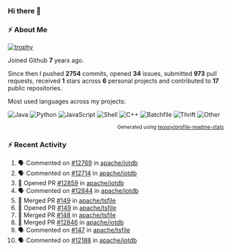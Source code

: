 ### Hi there 👋

### :zap: About Me

[![trophy](https://github-profile-trophy.vercel.app/?username=HTHou&theme=onedark)](https://github.com/ryo-ma/github-profile-trophy)
   
Joined Github **7** years ago.

Since then I pushed **2754** commits, opened **34** issues, submitted **973** pull requests, received **1** stars across **6** personal projects and contributed to **17** public repositories.

Most used languages across my projects:

![Java](https://img.shields.io/static/v1?style=flat-square&label=%E2%A0%80&color=555&labelColor=%23b07219&message=Java%EF%B8%B196.4%25)
![Python](https://img.shields.io/static/v1?style=flat-square&label=%E2%A0%80&color=555&labelColor=%233572A5&message=Python%EF%B8%B10.8%25)
![JavaScript](https://img.shields.io/static/v1?style=flat-square&label=%E2%A0%80&color=555&labelColor=%23f1e05a&message=JavaScript%EF%B8%B10.6%25)
![Shell](https://img.shields.io/static/v1?style=flat-square&label=%E2%A0%80&color=555&labelColor=%2389e051&message=Shell%EF%B8%B10.4%25)
![C++](https://img.shields.io/static/v1?style=flat-square&label=%E2%A0%80&color=555&labelColor=%23f34b7d&message=C%2B%2B%EF%B8%B10.4%25)
![Batchfile](https://img.shields.io/static/v1?style=flat-square&label=%E2%A0%80&color=555&labelColor=%23C1F12E&message=Batchfile%EF%B8%B10.3%25)
![Thrift](https://img.shields.io/static/v1?style=flat-square&label=%E2%A0%80&color=555&labelColor=%23D12127&message=Thrift%EF%B8%B10.2%25)
![Other](https://img.shields.io/static/v1?style=flat-square&label=%E2%A0%80&color=555&labelColor=%23ededed&message=Other%EF%B8%B10.4%25)

<p align="right"><sub>Generated using <a href="https://github.com/marketplace/actions/profile-readme-stats">teoxoy/profile-readme-stats</a></sub></p>


<!--![](https://github.com/HTHou/HTHou/blob/output/github-contribution-grid-snake.svg)-->

<!--![Haonan Hou's github stats](https://github-readme-stats.vercel.app/api?username=HTHou&count_private=true&show_icons=true&theme=onedark)-->

<!--![Haonan Hou's wakatime stats](https://github-readme-stats.vercel.app/api/wakatime?username=HTHou&layout=compact&theme=onedark)-->

<!--![Top Langs](https://github-readme-stats.vercel.app/api/top-langs/?username=HTHou&theme=onedark&layout=compact)-->

### :zap: Recent Activity
<!--START_SECTION:activity-->
1. 🗣 Commented on [#12769](https://github.com/apache/iotdb/issues/12769#issuecomment-2208649422) in [apache/iotdb](https://github.com/apache/iotdb)
2. 🗣 Commented on [#12714](https://github.com/apache/iotdb/issues/12714#issuecomment-2208408156) in [apache/iotdb](https://github.com/apache/iotdb)
3. 💪 Opened PR [#12859](https://github.com/apache/iotdb/pull/12859) in [apache/iotdb](https://github.com/apache/iotdb)
4. 🗣 Commented on [#12844](https://github.com/apache/iotdb/issues/12844#issuecomment-2208255267) in [apache/iotdb](https://github.com/apache/iotdb)
5. 🎉 Merged PR [#149](https://github.com/apache/tsfile/pull/149) in [apache/tsfile](https://github.com/apache/tsfile)
6. 💪 Opened PR [#149](https://github.com/apache/tsfile/pull/149) in [apache/tsfile](https://github.com/apache/tsfile)
7. 🎉 Merged PR [#148](https://github.com/apache/tsfile/pull/148) in [apache/tsfile](https://github.com/apache/tsfile)
8. 🎉 Merged PR [#12846](https://github.com/apache/iotdb/pull/12846) in [apache/iotdb](https://github.com/apache/iotdb)
9. 🗣 Commented on [#147](https://github.com/apache/tsfile/issues/147#issuecomment-2205436119) in [apache/tsfile](https://github.com/apache/tsfile)
10. 🗣 Commented on [#12188](https://github.com/apache/iotdb/pull/12188#issuecomment-2202655115) in [apache/iotdb](https://github.com/apache/iotdb)
<!--END_SECTION:activity-->

<!--
**HTHou/HTHou** is a ✨ _special_ ✨ repository because its `README.md` (this file) appears on your GitHub profile.

Here are some ideas to get you started:

- 🔭 I’m currently working on ...
- 🌱 I’m currently learning ...
- 👯 I’m looking to collaborate on ...
- 🤔 I’m looking for help with ...
- 💬 Ask me about ...
- 📫 How to reach me: ...
- 😄 Pronouns: ...
- ⚡ Fun fact: ...
-->
